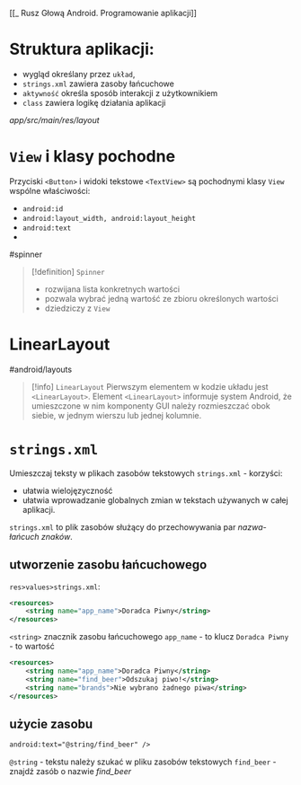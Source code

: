 [[_ Rusz Głową Android. Programowanie aplikacji]]


# Struktura aplikacji:
- wygląd określany przez `układ`,
- `strings.xml`  zawiera zasoby łańcuchowe
- `aktywność` określa sposób interakcji z użytkownikiem
- `class` zawiera logikę działania aplikacji

*app/src/main/res/layout* 

# `View` i klasy pochodne

Przyciski `<Button>` i widoki tekstowe `<TextView>` są pochodnymi klasy `View`
wspólne właściwości:
- `android:id`
- `android:layout_width, android:layout_height`
- `android:text`
- 

#spinner 
>[!definition] `Spinner`
> - rozwijana lista konkretnych wartości
> - pozwala wybrać jedną wartość ze zbioru określonych wartości
> - dziedziczy z `View`



# LinearLayout

#android/layouts 
>[!info] `LinearLayout`
>Pierwszym elementem w kodzie układu jest `<LinearLayout>`. Element `<LinearLayout>` informuje system Android, że umieszczone w nim komponenty GUI należy rozmieszczać obok siebie, w jednym wierszu lub jednej kolumnie.

# `strings.xml`

Umieszczaj teksty w plikach zasobów tekstowych `strings.xml` - korzyści:
- ułatwia wielojęzyczność
- ułatwia wprowadzanie globalnych zmian w tekstach używanych w całej aplikacji.

`strings.xml` to plik zasobów służący do przechowywania par *nazwa-łańcuch znaków*.

## utworzenie zasobu łańcuchowego
`res>values>strings.xml`:
```xml
<resources>  
	<string name="app_name">Doradca Piwny</string>  
</resources>
```
`<string>` znacznik zasobu łańcuchowego
`app_name` - to klucz
`Doradca Piwny` - to wartość

```xml
<resources>  
	<string name="app_name">Doradca Piwny</string>  
	<string name="find_beer">Odszukaj piwo!</string>  
	<string name="brands">Nie wybrano żadnego piwa</string>  
</resources>
```

## użycie zasobu
```xml
android:text="@string/find_beer" />
```

`@string` - tekstu należy szukać w pliku zasobów tekstowych 
`find_beer` - znajdź zasób o nazwie *find_beer*








